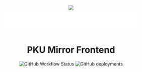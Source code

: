 <div align=center>
  <img src=assets/images/pku.svg width=64>
  <br/>
  <img src=assets/images/mirror-text.svg height=64>
  <h1>PKU Mirror Frontend</h1>
  <img alt="GitHub Workflow Status" src="https://img.shields.io/github/actions/workflow/status/lcpu-club/mirror-frontend/check.yml?label=code%20check&style=flat-square">
  <img alt="GitHub deployments" src="https://img.shields.io/github/deployments/lcpu-club/mirror-frontend/production?label=preview%20deploy&style=flat-square">
</div>
